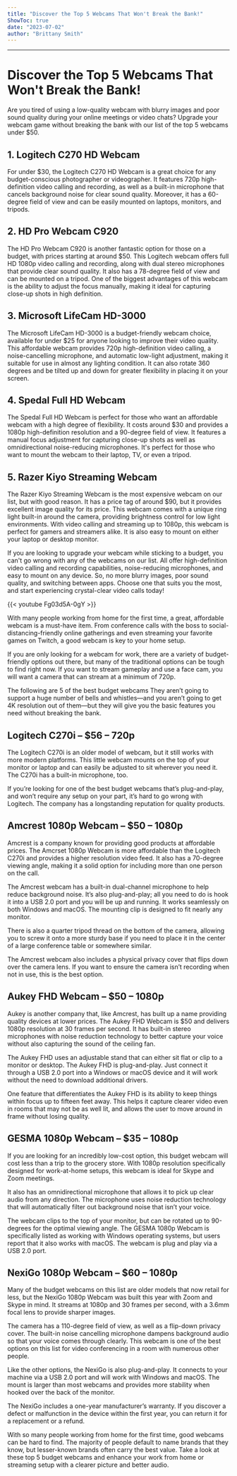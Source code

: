 ```yaml
---
title: "Discover the Top 5 Webcams That Won't Break the Bank!"
ShowToc: true 
date: "2023-07-02"
author: "Brittany Smith"
---
```

*****
# Discover the Top 5 Webcams That Won't Break the Bank!

Are you tired of using a low-quality webcam with blurry images and poor sound quality during your online meetings or video chats? Upgrade your webcam game without breaking the bank with our list of the top 5 webcams under $50.

## 1. Logitech C270 HD Webcam

 For under $30, the Logitech C270 HD Webcam is a great choice for any budget-conscious photographer or videographer. It features 720p high-definition video calling and recording, as well as a built-in microphone that cancels background noise for clear sound quality. Moreover, it has a 60-degree field of view and can be easily mounted on laptops, monitors, and tripods.

## 2. HD Pro Webcam C920

The HD Pro Webcam C920 is another fantastic option for those on a budget, with prices starting at around $50. This Logitech webcam offers full HD 1080p video calling and recording, along with dual stereo microphones that provide clear sound quality. It also has a 78-degree field of view and can be mounted on a tripod. One of the biggest advantages of this webcam is the ability to adjust the focus manually, making it ideal for capturing close-up shots in high definition.

## 3. Microsoft LifeCam HD-3000

The Microsoft LifeCam HD-3000 is a budget-friendly webcam choice, available for under $25 for anyone looking to improve their video quality. This affordable webcam provides 720p high-definition video calling, a noise-cancelling microphone, and automatic low-light adjustment, making it suitable for use in almost any lighting condition. It can also rotate 360 degrees and be tilted up and down for greater flexibility in placing it on your screen.

## 4. Spedal Full HD Webcam

The Spedal Full HD Webcam is perfect for those who want an affordable webcam with a high degree of flexibility. It costs around $30 and provides a 1080p high-definition resolution and a 90-degree field of view. It features a manual focus adjustment for capturing close-up shots as well as omnidirectional noise-reducing microphones. It's perfect for those who want to mount the webcam to their laptop, TV, or even a tripod.

## 5. Razer Kiyo Streaming Webcam

The Razer Kiyo Streaming Webcam is the most expensive webcam on our list, but with good reason. It has a price tag of around $90, but it provides excellent image quality for its price. This webcam comes with a unique ring light built-in around the camera, providing brightness control for low light environments. With video calling and streaming up to 1080p, this webcam is perfect for gamers and streamers alike. It is also easy to mount on either your laptop or desktop monitor.

If you are looking to upgrade your webcam while sticking to a budget, you can't go wrong with any of the webcams on our list. All offer high-definition video calling and recording capabilities, noise-reducing microphones, and easy to mount on any device. So, no more blurry images, poor sound quality, and switching between apps. Choose one that suits you the most, and start experiencing crystal-clear video calls today!

{{< youtube Fg03d5A-0gY >}} 



With many people working from home for the first time, a great, affordable webcam is a must-have item. From conference calls with the boss to social-distancing-friendly online gatherings and even streaming your favorite games on Twitch, a good webcam is key to your home setup.
 
If you are only looking for a webcam for work, there are a variety of budget-friendly options out there, but many of the traditional options can be tough to find right now. If you want to stream gameplay and use a face cam, you will want a camera that can stream at a minimum of 720p.
 
The following are 5 of the best budget webcams They aren’t going to support a huge number of bells and whistles—and you aren’t going to get 4K resolution out of them—but they will give you the basic features you need without breaking the bank.
 

 
## Logitech C270i – $56 – 720p
 
The Logitech C270i is an older model of webcam, but it still works with more modern platforms. This little webcam mounts on the top of your monitor or laptop and can easily be adjusted to sit wherever you need it. The C270i has a built-in microphone, too.
 
If you’re looking for one of the best budget webcams that’s plug-and-play, and won’t require any setup on your part, it’s hard to go wrong with Logitech. The company has a longstanding reputation for quality products.
 
## Amcrest 1080p Webcam – $50 – 1080p
 
Amcrest is a company known for providing good products at affordable prices. The Amcrset 1080p Webcam is more affordable than the Logitech C270i and provides a higher resolution video feed. It also has a 70-degree viewing angle, making it a solid option for including more than one person on the call.
 
The Amcrest webcam has a built-in dual-channel microphone to help reduce background noise. It’s also plug-and-play; all you need to do is hook it into a USB 2.0 port and you will be up and running. It works seamlessly on both Windows and macOS. The mounting clip is designed to fit nearly any monitor.
 
There is also a quarter tripod thread on the bottom of the camera, allowing you to screw it onto a more sturdy base if you need to place it in the center of a large conference table or somewhere similar.
 
The Amcrest webcam also includes a physical privacy cover that flips down over the camera lens. If you want to ensure the camera isn’t recording when not in use, this is the best option.
 
## Aukey FHD Webcam – $50 – 1080p
 
Aukey is another company that, like Amcrest, has built up a name providing quality devices at lower prices. The Aukey FHD Webcam is $50 and delivers 1080p resolution at 30 frames per second. It has built-in stereo microphones with noise reduction technology to better capture your voice without also capturing the sound of the ceiling fan.
 
The Aukey FHD uses an adjustable stand that can either sit flat or clip to a monitor or desktop. The Aukey FHD is plug-and-play. Just connect it through a USB 2.0 port into a Windows or macOS device and it will work without the need to download additional drivers.
 
One feature that differentiates the Aukey FHD is its ability to keep things within focus up to fifteen feet away. This helps it capture clearer video even in rooms that may not be as well lit, and allows the user to move around in frame without losing quality.
 
## GESMA 1080p Webcam – $35 – 1080p
 
If you are looking for an incredibly low-cost option, this budget webcam will cost less than a trip to the grocery store. With 1080p resolution specifically designed for work-at-home setups, this webcam is ideal for Skype and Zoom meetings.
 
It also has an omnidirectional microphone that allows it to pick up clear audio from any direction. The microphone uses noise reduction technology that will automatically filter out background noise that isn’t your voice.
 
The webcam clips to the top of your monitor, but can be rotated up to 90-degrees for the optimal viewing angle. The GESMA 1080p Webcam is specifically listed as working with Windows operating systems, but users report that it also works with macOS. The webcam is plug and play via a USB 2.0 port.
 
## NexiGo 1080p Webcam – $60 – 1080p
 
Many of the budget webcams on this list are older models that now retail for less, but the NexiGo 1080p Webcam was built this year with Zoom and Skype in mind. It streams at 1080p and 30 frames per second, with a 3.6mm focal lens to provide sharper images.
 
The camera has a 110-degree field of view, as well as a flip-down privacy cover. The built-in noise cancelling microphone dampens background audio so that your voice comes through clearly. This webcam is one of the best options on this list for video conferencing in a room with numerous other people.
 
Like the other options, the NexiGo is also plug-and-play. It connects to your machine via a USB 2.0 port and will work with Windows and macOS. The mount is larger than most webcams and provides more stability when hooked over the back of the monitor.
 
The NexiGo includes a one-year manufacturer’s warranty. If you discover a defect or malfunction in the device within the first year, you can return it for a replacement or a refund.
 
With so many people working from home for the first time, good webcams can be hard to find. The majority of people default to name brands that they know, but lesser-known brands often carry the best value. Take a look at these top 5 budget webcams and enhance your work from home or streaming setup with a clearer picture and better audio.



